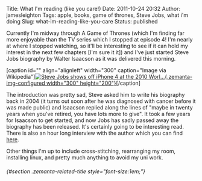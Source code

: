 Title: What I'm reading (like you care!)
Date: 2011-10-24 20:32
Author: jamesleighton
Tags: apple, books, game of thrones, Steve Jobs, what i'm doing
Slug: what-im-reading-like-you-care
Status: published

Currently I'm midway through A Game of Thrones (which I'm finding far more enjoyable than the TV series which I stopped at episode 4! I'm nearly at where I stopped watching, so it'll be interesting to see if it can hold my interest in the next few chapters \[I'm sure it it\]) and I've just started Steve Jobs biography by Walter Isaacson as it was delivered this morning.

<div class="zemanta-img">

\[caption id="" align="alignleft" width="300" caption="Image via Wikipedia"\][![Steve Jobs shows off iPhone 4 at the 2010 Worl...](http://upload.wikimedia.org/wikipedia/en/thumb/6/67/Steve_Jobs_Headshot_2010.JPG/300px-Steve_Jobs_Headshot_2010.JPG "Steve Jobs shows off iPhone 4 at the 2010 Worl..."){.zemanta-img-configured width="300" height="200"}](http://en.wikipedia.org/wiki/File:Steve_Jobs_Headshot_2010.JPG)\[/caption\]

</div>

The introduction was pretty sad, Steve asked him to write his biography back in 2004 (it turns out soon after he was diagnosed with cancer before it was made public) and Isaacson replied along the lines of "maybe in twenty years when you've retired, you have lots more to give". It took a few years for Isaacson to get started, and now Jobs has sadly passed away the biography has been released. It's certainly going to be interesting read. There is also an hour long interview with the author which you can find [here](http://www.thetechscoop.net/2011/10/24/60-minutes-interview-with-walter-isaacson/).

Other things I'm up to include cross-stitching, rearranging my room, installing linux, and pretty much anything to avoid my uni work.

######  {#section .zemanta-related-title style="font-size:1em;"}

